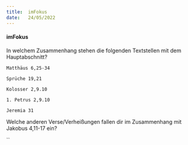 ```yaml
---
title:  imFokus
date:   24/05/2022
---
```


#### imFokus

In welchem Zusammenhang stehen die folgenden Textstellen mit dem Hauptabschnitt?

`Matthäus 6,25-34`

`Sprüche 19,21`

`Kolosser 2,9.10`

`1. Petrus 2,9.10`

`Jeremia 31`

Welche anderen Verse/Verheißungen fallen dir im Zusammenhang mit Jakobus 4,11-17 ein?

``
